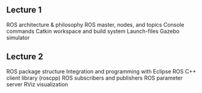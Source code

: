 ## Lecture 1
ROS architecture & philosophy
ROS master, nodes, and topics
Console commands
Catkin workspace and build system
Launch-files
Gazebo simulator

## Lecture 2
ROS package structure
Integration and programming with Eclipse
ROS C++ client library (roscpp)
ROS subscribers and publishers
ROS parameter server
RViz visualization